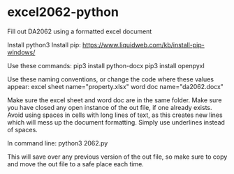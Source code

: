 # excel2062-python
Fill out DA2062 using a formatted excel document

Install python3
Install pip: https://www.liquidweb.com/kb/install-pip-windows/

Use these commands:
pip3 install python-docx
pip3 install openpyxl

Use these naming conventions, or change the code where these values appear:
excel sheet name="property.xlsx"
word doc name="da2062.docx"

Make sure the excel sheet and word doc are in the same folder.
Make sure you have closed any open instance of the out file, if one already exists.
Avoid using spaces in cells with long lines of text, as this creates new lines which
will mess up the document formatting. Simply use underlines instead of spaces.

In command line:
python3 2062.py

This will save over any previous version of the out file, so make sure to
copy and move the out file to a safe place each time.
